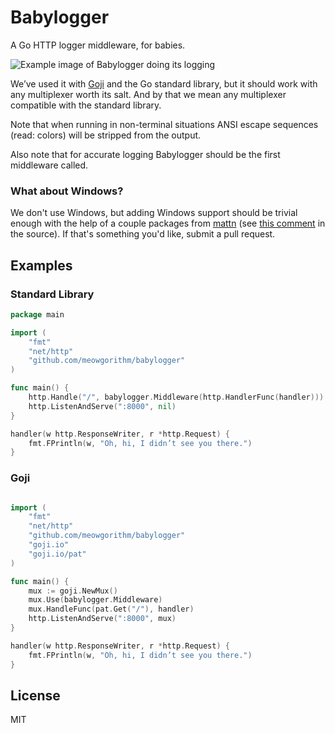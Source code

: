 Babylogger
==========

A Go HTTP logger middleware, for babies.

![Example image of Babylogger doing its logging](https://i.imgur.com/VGg7Wl6.png "Babylogger doing its logging")

We’ve used it with [Goji][goji] and the Go standard library, but it should work
with any multiplexer worth its salt. And by that we mean any multiplexer
compatible with the standard library.

Note that when running in non-terminal situations ANSI escape sequences (read:
colors) will be stripped from the output.

Also note that for accurate logging Babylogger should be the first middleware
called.


### What about Windows?

We don't use Windows, but adding Windows support should be trivial enough with
the help of a couple packages from [mattn][mattn] (see [this comment][windows]
in the source). If that's something you'd like, submit a pull request.


## Examples

### Standard Library

```go
package main

import (
    "fmt"
    "net/http"
    "github.com/meowgorithm/babylogger"
)

func main() {
    http.Handle("/", babylogger.Middleware(http.HandlerFunc(handler)))
    http.ListenAndServe(":8000", nil)
}

handler(w http.ResponseWriter, r *http.Request) {
    fmt.FPrintln(w, "Oh, hi, I didn’t see you there.")
}
```

### Goji

```go

import (
    "fmt"
    "net/http"
    "github.com/meowgorithm/babylogger"
    "goji.io"
    "goji.io/pat"
)

func main() {
    mux := goji.NewMux()
    mux.Use(babylogger.Middleware)
    mux.HandleFunc(pat.Get("/"), handler)
    http.ListenAndServe(":8000", mux)
}

handler(w http.ResponseWriter, r *http.Request) {
    fmt.FPrintln(w, "Oh, hi, I didn’t see you there.")
}
```


## License

MIT

[goji]: http://goji.io
[mattn]: https://github.com/mattn
[windows]: https://github.com/meowgorithm/babylogger/blob/master/babylogger.go#L45
